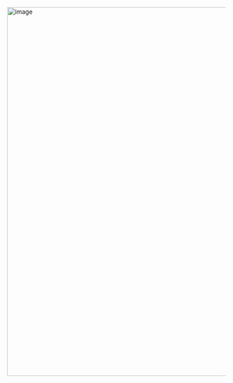 <img width="1884" height="852" alt="image" src="https://github.com/user-attachments/assets/f390aad9-268c-4a0a-8ab8-43e70cf3782e" />
